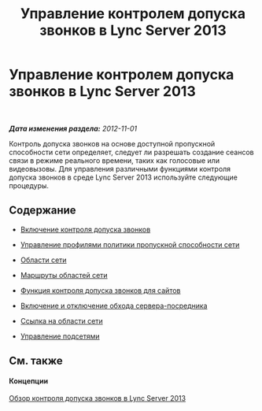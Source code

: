 ﻿---
title: Управление контролем допуска звонков в Lync Server 2013
TOCTitle: Управление контролем допуска звонков в Lync Server 2013
ms:assetid: b0bd4783-6f47-408d-b010-2e30f9bc1770
ms:mtpsurl: https://technet.microsoft.com/ru-ru/library/JJ721851(v=OCS.15)
ms:contentKeyID: 49888146
ms.date: 05/19/2016
mtps_version: v=OCS.15
ms.translationtype: HT
---

# Управление контролем допуска звонков в Lync Server 2013

 

_**Дата изменения раздела:** 2012-11-01_

Контроль допуска звонков на основе доступной пропускной способности сети определяет, следует ли разрешать создание сеансов связи в режиме реального времени, таких как голосовые или видеовызовы. Для управления различными функциями контроля допуска звонков в среде Lync Server 2013 используйте следующие процедуры.

## Содержание

  - [Включение контроля допуска звонков](lync-server-2013-enabling-call-admission-control.md)

  - [Управление профилями политики пропускной способности сети](lync-server-2013-managing-network-bandwidth-policy-profiles.md)

  - [Области сети](lync-server-2013-network-regions.md)

  - [Маршруты областей сети](lync-server-2013-network-region-routes.md)

  - [Функция контроля допуска звонков для сайтов](lync-server-2013-call-admission-control-for-sites.md)

  - [Включение и отключение обхода сервера-посредника](lync-server-2013-enabling-and-disabling-media-bypass.md)

  - [Ссылка на области сети](lync-server-2013-linking-network-regions.md)

  - [Управление подсетями](lync-server-2013-managing-network-subnets.md)

## См. также

#### Концепции

[Обзор контроля допуска звонков в Lync Server 2013](lync-server-2013-overview-of-call-admission-control.md)

